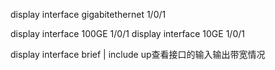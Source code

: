 


display interface gigabitethernet 1/0/1

display interface 100GE 1/0/1
display interface 10GE 1/0/1

display interface brief | include up查看接口的输入输出带宽情况
